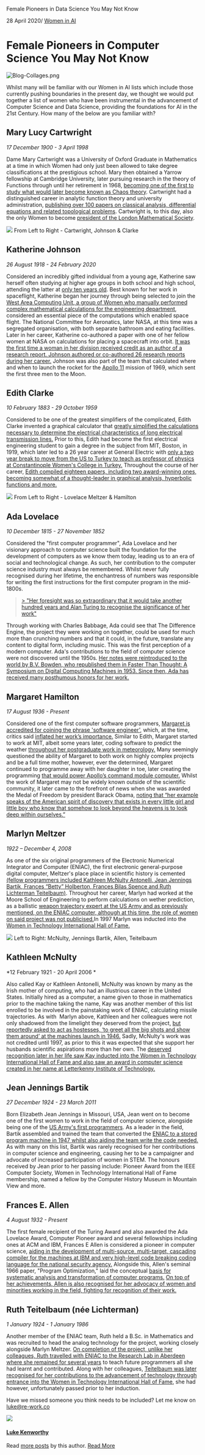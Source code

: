 Female Pioneers in Data Science You May Not Know

28 April 2020/  [Women in AI](https://blog.re-work.co/tag/women-in-ai/)

# Female Pioneers in Computer Science You May Not Know

![Blog-Collages.png](../_resources/086428f40fdd8c771441b98238cc59d7.png)

Whilst many will be familiar with our Women in AI lists which include those currently pushing boundaries in the present day, we thought we would put together a list of women who have been instrumental in the advancement of Computer Science and Data Science, providing the foundations for AI in the 21st Century. How many of the below are you familiar with?

## Mary Lucy Cartwright

*17 December 1900 - 3 April 1998*

Dame Mary Cartwright was a University of Oxford Graduate in Mathematics at a time in which Women had only just been allowed to take degree classifications at the prestigious school. Mary then obtained a Yarrow fellowship at Cambridge University, later pursuing research in the theory of Functions through until her retirement in 1968, [becoming one of the first to study what would later become known as Chaos theory](https://scientificwomen.net/women/cartwright-mary-140). Cartwright had a distinguished career in analytic function theory and university administration, [publishing over 100 papers on classical analysis, differential equations and related topological problems](https://www.agnesscott.edu/lriddle/women/cartwght.htm). Cartwright is, to this day, also the only Women to become [president of the London Mathematical Society](http://mathshistory.st-andrews.ac.uk/Biographies/Cartwright.html).

![](../_resources/a6b7e96ddd528e3bf1f7be95861ba9b8.png)
From Left to Right - Cartwright, Johnson & Clarke

## Katherine Johnson

*26 August 1918 - 24 February 2020*

Considered an incredibly gifted individual from a young age, Katherine saw herself often studying at higher age groups in both school and high school, attending the latter at [only ten years old](https://www.nasa.gov/content/katherine-johnson-biography). Best known for her work in spaceflight, Katherine began her journey through being selected to join the [West Area Computing Unit, a group of Women who manually performed complex mathematical calculations for the engineering department](https://www.britannica.com/biography/Katherine-Johnson-mathematician), considered an essential piece of the computations which enabled space flight. The National Committee for Aeronatics, later NASA, at this time was a segregated organisation, with both separate bathroom and eating facilities. Later in her career, Katherine co-authored a paper with one of her fellow women at NASA on calculations for placing a spacecraft into orbit. [It was the first time a woman in her division received credit as an author of a research report. Johnson authored or co-authored 26 research reports during her career.](https://www.space.com/katherine-johnson.html) Johnson was also part of the team that calculated where and when to launch the rocket for the [Apollo 11](https://www.britannica.com/topic/Apollo-11) mission of 1969, which sent the first three men to the Moon.

## Edith Clarke

*10 February 1883 - 29 October 1959*

Considered to be one of the greatest simplifiers of the complicated, Edith Clarke invented a graphical calculator that [greatly simplified the calculations necessary to determine the electrical characteristics of long electrical transmission lines.](https://www.invent.org/inductees/edith-clarke) Prior to this, Edith had become the first electrical engineering student to gain a degree in the subject from MIT, Boston, in 1919, which later led to a 26 year career at General Electric with [only a two year break to move from the US to Turkey to teach as professor of physics at Constantinople Women's College in Turkey.](https://www.agnesscott.edu/lriddle/women/clarke.htm) Throughout the course of her career, [Edith compiled eighteen papers, including two award-winning ones, becoming somewhat of a thought-leader in graphical analysis, hyperbolic functions and more.](https://www.invent.org/inductees/edith-clarke)

![](../_resources/94e8533230c68e99c3865ef87a0c3847.png)
From Left to Right - Lovelace Meltzer & Hamilton

## Ada Lovelace

*10 December 1815 - 27 November 1852*

Considered the "first computer programmer", Ada Lovelace and her visionary approach to computer science built the foundation for the development of computers as we know them today, leading us to an era of social and technological change. As such, her contribution to the computer science industry must always be remembered. Whilst never fully recognised during her lifetime, the enchantress of numbers was responsible for writing the first instructions for the first computer program in the mid-1800s.

> [> "Her foresight was so extraordinary that it would take another hundred years and Alan Turing to recognise the significance of her work"](https://www.bbc.co.uk/programmes/articles/3jNQLTMrPlYGTBn0WV6M2MS/not-your-typical-role-model-ada-lovelace-the-19th-century-programmer)

Through working with Charles Babbage, Ada could see that The Difference Engine, the project they were working on together, could be used for much more than crunching numbers and that it could, in the future, translate any content to digital form, including music. This was the first perception of a modern computer. Ada's contributions to the field of computer science were not discovered until the 1950s. [Her notes were reintroduced to the world by B.V. Bowden, who republished them in Faster Than Thought: A Symposium on Digital Computing Machines in 1953. Since then, Ada has received many posthumous honors for her work.](https://www.biography.com/scholar/ada-lovelace)

##

## Margaret Hamilton

*17 August 1936 - Present*

Considered one of the first computer software programmers, [Margaret is accredited for coining the phrase 'software engineer'](https://www.britannica.com/biography/Margaret-Hamilton-American-computer-scientist), which, at the time, critics said [inflated her work’s importance.](https://www.smithsonianmag.com/smithsonian-institution/margaret-hamilton-led-nasa-software-team-landed-astronauts-moon-180971575/) Similar to Edith, Margaret started to work at MIT, albeit some years later, coding software to predict the weather [throughout her postgraduate work in meteorology.](https://www.britannica.com/biography/Margaret-Hamilton-American-computer-scientist) Many seemingly questioned the ability of Margaret to both work on highly complex projects and be a full time mother, however, ever the determined, Margaret continued to programme away with her daughter in toe, later creating the programming [that would power Apollo’s command module computer.](https://www.wired.com/2015/10/margaret-hamilton-nasa-apollo/) Whilst the work of Margaret may not be widely known outside of the scientific community, it later came to the forefront of news when she was awarded the Medal of Freedom by president Barack Obama, [noting that “her example speaks of the American spirit of discovery that exists in every little girl and little boy who know that somehow to look beyond the heavens is to look deep within ourselves.”](https://www.smithsonianmag.com/smithsonian-institution/margaret-hamilton-led-nasa-software-team-landed-astronauts-moon-180971575/)

## Marlyn Meltzer

*1922 – December 4, 2008*

As one of the six original programmers of the Electronic Numerical Integrator and Computer (ENIAC), the first electronic general-purpose digital computer, Meltzer's place place in scientific history is cemented [(fellow programmers included Kathleen McNulty Antonelli, Jean Jennings Bartik, Frances “Betty” Holberton, Frances Bilas Spence and Ruth Lichterman Teitelbaum)](http://www.iftheyshouldask.com/maryln-meltzer/). Throughout her career, Marlyn had worked at the Moore School of Engineering to perform calculations on wether prediction, as a ballistic [weapon trajectory expert at the US Army and as previously mentioned, on the ENIAC computer, although at this time, the role of women on said project was not publicised.](https://www.ithistory.org/honor-roll/mrs-marlyn-meltzer-nee-wescoff)In 1997 Marlyn was inducted into the [Women in Technology International Hall of Fame.](http://wit.library.cornell.edu/show.html?id=46)

![](../_resources/e375e8aee1832e3ff51b2a3aee77c8c8.png)
Left to Right: McNulty, Jennings Bartik, Allen, Teitelbaum

## Kathleen McNulty

*12 February 1921 - 20 April 2006 *

Also called Kay or Kathleen Antonelli, McNulty was known by many as the Irish mother of computing, who had an illustrious career in the United States. Initially hired as a computer, a name given to those in mathematics prior to the machine taking the name, Kay was another member of this list enrolled to be involved in the painstaking work of ENIAC, calculating missile trajectories. As with  Marlyn above, Kathleen and her colleagues were not only shadowed from the limelight they deserved from the project, [but reportedly asked to act as hostesses, ‘to greet all the big shots and show them around’ at the machines launch in 1946.](https://www.rte.ie/culture/herstory/2019/0902/1073370-herstory-kay-mcnulty/) Sadly, McNulty's work was not credited until 1997, as prior to this it was expected that she support her husbands scientific aspirations more than her own. The [deserved recognition later in her life saw Kay inducted into the Women in Technology International Hall of Fame and also saw an award in computer science created in her name at Letterkenny Institute of Technology.](https://www.rte.ie/culture/herstory/2019/0902/1073370-herstory-kay-mcnulty/)

## Jean Jennings Bartik

*27 December 1924 - 23 March 2011*

Born Elizabeth Jean Jennings in Missouri, USA, Jean went on to become one of the first women to work in the field of computer science, alongside being one of the [US Army's first programmers](http://www.computinghistory.org.uk/det/2928/Jean-Bartik/). As a leader in the field, Bartik assembled and trained the team that converted the [ENIAC to a stored program machine in 1947 whilst also aiding the team write the code needed.](http://www.computinghistory.org.uk/det/2928/Jean-Bartik/) As with many on this list, Bartik was rarely recognised for her contributions in computer science and engineering, causing her to be a campaigner and advocate of increased participation of women in STEM. The honours received by Jean prior to her passing include: Pioneer Award from the IEEE Computer Society, Women in Technology International Hall of Fame membership, named a fellow by the Computer History Museum in Mountain View and more.

## Frances E. Allen

*4 August 1932 - Present*

The first female recipient of the Turing Award and also awarded the Ada Lovelace Award, Computer Pioneer award and several fellowships including ones at ACM and IBM, Frances E Allen is considered a pioneer in computer science, [aiding in the development of multi-source, multi-target, cascading compiler for the machines at IBM and very high-level code breaking coding language for the national security agency.](https://www.computer.org/profiles/frances-allen) Alongside this, Allen's seminal 1966 paper, "Program Optimization," laid the conceptual [basis for systematic analysis and transformation of computer programs.](https://scientificwomen.net/women/allen-frances-108)  [On top of her achievements, Allen is also recognised for her advocacy of women and minorities working in the field, fighting for recognition of their work.](https://www.computer.org/profiles/frances-allen)

##

## Ruth Teitelbaum (née **Lichterman)**

*1 January 1924 - 1 January 1986*

Another member of the ENIAC team, Ruth held a B.Sc. in Mathematics and was recruited to head the analog technology for the project, working closely alongside Marlyn Meltzer. [On completion of the project, unlike her colleagues, Ruth travelled with ENIAC to the Research Lab in Aberdeen where she remained for several years](https://peoplepill.com/people/ruth-teitelbaum/) to teach future programmers all she had learnt and contributed. Along with her colleagues, [Teitelbaum was later recognised for her contributions to the advancement of technology through entrance into the Women in Technology International Hall of Fame](https://ethw.org/Ruth_Teitelbaum), she had however, unfortunately passed prior to her induction.

Have we missed someone you think needs to be included? Let me know on luke@re-work.co

![](../_resources/f3329061a1652f2d44282803dd47ce65.png)

#### [Luke Kenworthy](https://blog.re-work.co/author/luke/)

Read [more posts](https://blog.re-work.co/author/luke/) by this author.
[Read More](https://blog.re-work.co/author/luke/)